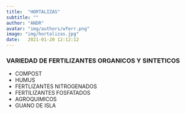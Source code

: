 ```yaml
---
title:  "HORTALIZAS"
subtitle: ""
author: "ANDR"
avatar: "img/authors/wferr.png"
image: "img/hortalizas.jpg"
date:   2021-01-20 12:12:12
---
```


### VARIEDAD DE FERTILIZANTES ORGANICOS Y SINTETICOS
- COMPOST
- HUMUS
- FERTLIZANTES NITROGENADOS
- FERTILIZANTES FOSFATADOS 
- AGROQUIMICOS
- GUANO DE ISLA